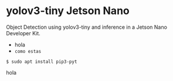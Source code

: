 # yolov3-tiny Jetson Nano
Object Detection using yolov3-tiny and inference in a Jetson Nano Developer Kit.

* hola
* `como estas`
```
$ sudo apt install pip3-pyt
```
hola
